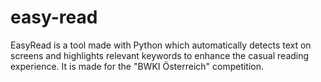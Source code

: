 # easy-read
EasyRead is a tool made with Python which automatically detects text on screens and highlights relevant keywords to enhance the casual reading experience. It is made for the "BWKI Österreich" competition.
